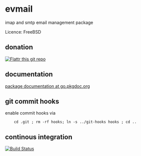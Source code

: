 evmail
=====

imap and smtp email management package

Licence: FreeBSD

donation
--------

[![Flattr this git repo](http://api.flattr.com/button/flattr-badge-large.png)](https://flattr.com/submit/auto?category=software&language=go&tags=github&title=evmail&url=https%3A%2F%2Fgithub.com%2Fevalgo%2Fevmail&user_id=franciscsimon)

documentation
-------------
[package documentation at go.pkgdoc.org](http://go.pkgdoc.org/github.com/evalgo/evmail)

git commit hooks
-----------------------
enable commit hooks via

        cd .git ; rm -rf hooks; ln -s ../git-hooks hooks ; cd ..

continous integration
---------------------

[![Build Status](https://drone.io/github.com/evalgo/evmail/status.png)](https://drone.io/github.com/evalgo/evmail/latest)
